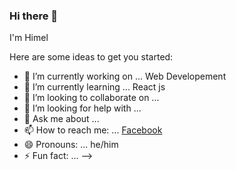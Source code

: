 ### Hi there 👋

I'm Himel

Here are some ideas to get you started:

- 🔭 I’m currently working on ... Web Developement
- 🌱 I’m currently learning ... React js
- 👯 I’m looking to collaborate on ... 
- 🤔 I’m looking for help with ...
- 💬 Ask me about ... 
- 📫 How to reach me: ... [Facebook](https://facebook.com/chisty.himel)
- 😄 Pronouns: ... he/him
- ⚡ Fun fact: ...
-->
